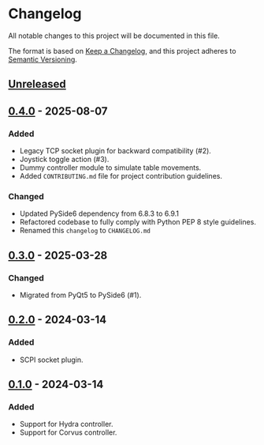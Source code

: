 # Changelog

All notable changes to this project will be documented in this file.

The format is based on [Keep a Changelog](https://keepachangelog.com/en/1.1.0/),
and this project adheres to [Semantic Versioning](https://semver.org/spec/v2.0.0.html).

## [Unreleased]

## [0.4.0] - 2025-08-07

### Added

- Legacy TCP socket plugin for backward compatibility (#2).
- Joystick toggle action (#3).
- Dummy controller module to simulate table movements.
- Added `CONTRIBUTING.md` file for project contribution guidelines.

### Changed

- Updated PySide6 dependency from 6.8.3 to 6.9.1
- Refactored codebase to fully comply with Python PEP 8 style guidelines.
- Renamed this `changelog` to `CHANGELOG.md`

## [0.3.0] - 2025-03-28

### Changed

- Migrated from PyQt5 to PySide6 (#1).

## [0.2.0] - 2024-03-14

### Added

- SCPI socket plugin.

## [0.1.0] - 2024-03-14

### Added

- Support for Hydra controller.
- Support for Corvus controller.

[unreleased]: https://github.com/hephy-dd/table-control/compare/v0.4.0...HEAD
[0.4.0]: https://github.com/hephy-dd/table-control/compare/v0.3.0...v0.4.0
[0.3.0]: https://github.com/hephy-dd/table-control/compare/v0.2.0...v0.3.0
[0.2.0]: https://github.com/hephy-dd/table-control/compare/v0.1.0...v0.2.0
[0.1.0]: https://github.com/hephy-dd/table-control/releases/tag/v0.1.0
